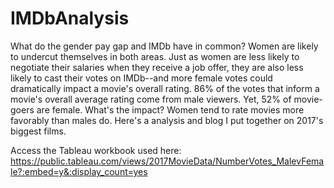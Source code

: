 # IMDbAnalysis
What do the gender pay gap and IMDb have in common? Women are likely to undercut themselves in both areas. Just as women are less likely to negotiate their salaries when they receive a job offer, they are also less likely to cast their votes on IMDb--and more female votes could dramatically impact a movie's overall rating. 86% of the votes that inform a movie's overall average rating come from male viewers. Yet, 52% of movie-goers are female. What's the impact? Women tend to rate movies more favorably than males do. Here's a analysis and blog I put together on 2017's biggest films. 

Access the Tableau workbook used here: https://public.tableau.com/views/2017MovieData/NumberVotes_MalevFemale?:embed=y&:display_count=yes
